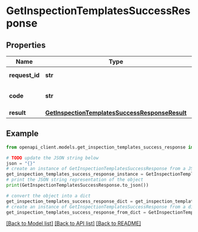 # GetInspectionTemplatesSuccessResponse


## Properties

Name | Type | Description | Notes
------------ | ------------- | ------------- | -------------
**request_id** | **str** | Identifier of the request | 
**code** | **str** | Status code of the response | 
**result** | [**GetInspectionTemplatesSuccessResponseResult**](GetInspectionTemplatesSuccessResponseResult.md) |  | 

## Example

```python
from openapi_client.models.get_inspection_templates_success_response import GetInspectionTemplatesSuccessResponse

# TODO update the JSON string below
json = "{}"
# create an instance of GetInspectionTemplatesSuccessResponse from a JSON string
get_inspection_templates_success_response_instance = GetInspectionTemplatesSuccessResponse.from_json(json)
# print the JSON string representation of the object
print(GetInspectionTemplatesSuccessResponse.to_json())

# convert the object into a dict
get_inspection_templates_success_response_dict = get_inspection_templates_success_response_instance.to_dict()
# create an instance of GetInspectionTemplatesSuccessResponse from a dict
get_inspection_templates_success_response_from_dict = GetInspectionTemplatesSuccessResponse.from_dict(get_inspection_templates_success_response_dict)
```
[[Back to Model list]](../README.md#documentation-for-models) [[Back to API list]](../README.md#documentation-for-api-endpoints) [[Back to README]](../README.md)


